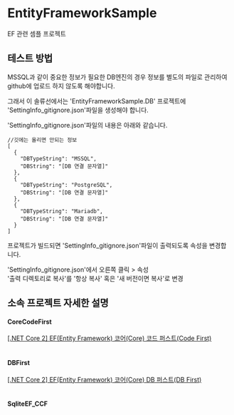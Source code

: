 # EntityFrameworkSample
EF 관련 셈플 프로젝트


## 테스트 방법
MSSQL과 같이 중요한 정보가 필요한 DB엔진의 경우 정보를 별도의 파일로 관리하여 github에 업로드 하지 않도록 해야합니다.

그래서 이 솔류선에서는 'EntityFrameworkSample.DB' 프로젝트에 'SettingInfo_gitignore.json'파일을 생성해야 합니다.

'SettingInfo_gitignore.json'파일의 내용은 아래와 같습니다.
```
//깃에는 올리면 안되는 정보
[
  {
    "DBTypeString": "MSSQL",
    "DBString": "[DB 연결 문자열]"
  },
  {
    "DBTypeString": "PostgreSQL",
    "DBString": "[DB 연결 문자열]"
  },
  {
    "DBTypeString": "Mariadb",
    "DBString": "[DB 연결 문자열]"
  }
]
```

프로젝트가 빌드되면 'SettingInfo_gitignore.json'파일이 출력되도록 속성을 변경합니다.

'SettingInfo_gitignore.json'에서 오른쪽 클릭 > 속성  
'출력 디렉토리로 복사'를 '항상 복사' 혹은 '새 버전이면 복사'로 변경



## 소속 프로젝트 자세한 설명

#### CoreCodeFirst
[[.NET Core 2] EF(Entity Framework) 코어(Core) 코드 퍼스트(Code First)](https://blog.danggun.net/7682)
<br />
<br />

#### DBFirst
[[.NET Core 2] EF(Entity Framework) 코어(Core) DB 퍼스트(DB First)](https://blog.danggun.net/7909)
<br />
<br />

#### SqliteEF_CCF

<br />
<br />